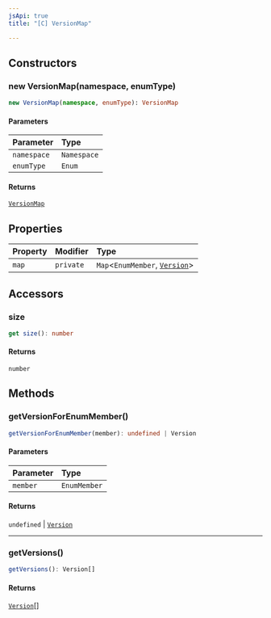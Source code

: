 ```yaml
---
jsApi: true
title: "[C] VersionMap"

---
```

## Constructors

### new VersionMap(namespace, enumType)

```ts
new VersionMap(namespace, enumType): VersionMap
```

#### Parameters

| Parameter | Type |
| :------ | :------ |
| `namespace` | `Namespace` |
| `enumType` | `Enum` |

#### Returns

[`VersionMap`](VersionMap.md)

## Properties

| Property | Modifier | Type |
| :------ | :------ | :------ |
| `map` | `private` | `Map`<`EnumMember`, [`Version`](../interfaces/Version.md)\> |

## Accessors

### size

```ts
get size(): number
```

#### Returns

`number`

## Methods

### getVersionForEnumMember()

```ts
getVersionForEnumMember(member): undefined | Version
```

#### Parameters

| Parameter | Type |
| :------ | :------ |
| `member` | `EnumMember` |

#### Returns

`undefined` \| [`Version`](../interfaces/Version.md)

***

### getVersions()

```ts
getVersions(): Version[]
```

#### Returns

[`Version`](../interfaces/Version.md)[]
